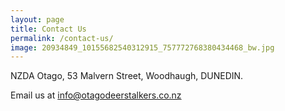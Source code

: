 ```yaml
---
layout: page
title: Contact Us
permalink: /contact-us/
image: 20934849_10155682540312915_757772768380434468_bw.jpg
---
```


NZDA Otago,
53 Malvern Street,
Woodhaugh,
DUNEDIN.

Email us at info@otagodeerstalkers.co.nz

